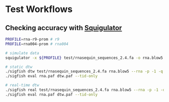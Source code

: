 # Test Workflows

## Checking accuracy with [Squigulator](https://github.com/hasindu2008/squigulator)

```sh
PROFILE=rna-r9-prom # r9
PROFILE=rna004-prom # rna004

# simulate data
squigulator -x ${PROFILE} test/rnasequin_sequences_2.4.fa -o rna.blow5 -c rna.paf --prefix=yes --paf-ref

# static dtw
./sigfish dtw test/rnasequin_sequences_2.4.fa rna.blow5 --rna -p -1 -q 500  > dtw.paf
./sigfish eval rna.paf dtw.paf --tid-only

# real-time dtw
./sigfish real test/rnasequin_sequences_2.4.fa rna.blow5 --rna -p -1 -q 500  -t16 > dtw.paf
./sigfish eval rna.paf dtw.paf --tid-only
```
